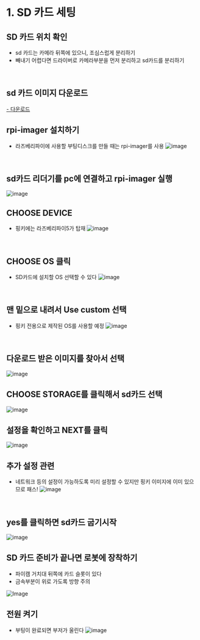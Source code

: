# 1. SD 카드 세팅
## SD 카드 위치 확인
- sd 카드는 카메라 뒤쪽에 있으니, 조심스럽게 분리하기
- 빼내기 어렵다면 드라이버로 카메라부분을 먼저 분리하고 sd카드를 분리하기
<br>

## sd 카드 이미지 다운로드
[- 다운로드](https://drive.google.com/file/d/1xVZ_UWbzQ9o_Vj4pwsUd6oubw6uhWUCH/view)
<br>
 
## rpi-imager 설치하기
- 라즈베리파이에 사용할 부팅디스크를 만들 때는 rpi-imager를 사용
![image](https://github.com/pinklab-art/pinky_study/blob/main/picture/initial_setting/01_1.png)
<br>
 
## sd카드 리더기를 pc에 연결하고 rpi-imager 실행
![image](https://github.com/pinklab-art/pinky_study/blob/main/picture/initial_setting/01_2.png)
<br>

## CHOOSE DEVICE
- 핑키에는 라즈베리파이5가 탑재
![image](https://github.com/pinklab-art/pinky_study/blob/main/picture/initial_setting/01_3.png)
<br>
 
## CHOOSE OS 클릭
- SD카드에 설치할 OS 선택할 수 있다
![image](https://github.com/pinklab-art/pinky_study/blob/main/picture/initial_setting/01_4.png)
<br>

## 맨 밑으로 내려서 Use custom 선택
- 핑키 전용으로 제작된 OS를 사용할 예정
![image](https://github.com/pinklab-art/pinky_study/blob/main/picture/initial_setting/01_5.png)
<br>

## 다운로드 받은 이미지를 찾아서 선택
![image](https://github.com/pinklab-art/pinky_study/blob/main/picture/initial_setting/01_6.png)
<br>

## CHOOSE STORAGE를 클릭해서 sd카드 선택
![image](https://github.com/pinklab-art/pinky_study/blob/main/picture/initial_setting/01_7.png)
<br>

## 설정을 확인하고 NEXT를 클릭
![image](https://github.com/pinklab-art/pinky_study/blob/main/picture/initial_setting/01_8.png)
<br>

## 추가 설정 관련
- 네트워크 등의 설정이 가능하도록 미리 설정할 수 있지만 핑키 이미지에 이미 있으므로 패스!
![image](https://github.com/pinklab-art/pinky_study/blob/main/picture/initial_setting/01_9.png) 
<br>

## yes를 클릭하면 sd카드 굽기시작
![image](https://github.com/pinklab-art/pinky_study/blob/main/picture/initial_setting/01_10.png)
<br>

## SD 카드 준비가 끝나면 로봇에 장착하기
- 파이캠 거치대 뒤쪽에 카드 슬롯이 있다
- 금속부분이 위로 가도록 방향 주의

![Image](https://github.com/pinklab-art/pinky_study/blob/main/picture/initial_setting/01_11.png)
<br>

## 전원 켜기
- 부팅이 완료되면 부저가 울린다
![image](https://github.com/pinklab-art/pinky_study/blob/main/picture/initial_setting/01_12.png)


